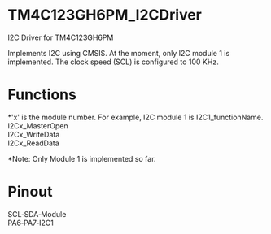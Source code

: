 # TM4C123GH6PM_I2CDriver
I2C Driver for TM4C123GH6PM

Implements I2C using CMSIS. At the moment, only I2C module 1 is implemented. The clock speed (SCL) is configured to 100 KHz.

# Functions
*'x' is the module number. For example, I2C module 1 is I2C1_functionName. <br>
I2Cx_MasterOpen<br>
I2Cx_WriteData<br>
I2Cx_ReadData<br>

*Note: Only Module 1 is implemented so far.

# Pinout
SCL&#8209;SDA&#8209;Module <br>
PA6&#8209;PA7&#8209;I2C1

